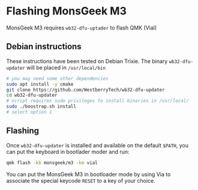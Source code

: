 # Flashing MonsGeek M3

MonsGeek M3 requires `wb32-dfu-uptader` to flash QMK (Vial)

## Debian instructions

These instructions have been tested on Debian Trixie. The binary
`wb32-dfu-updater` will be placed in `/usr/local/bin`

```sh
# you may need some other dependencies
sudo apt install -y cmake
git clone https://github.com/WestberryTech/wb32-dfu-updater
cd wb32-dfu-updater
# script requires sudo privileges to install binaries in /usr/local/
sudo ./boostrap.sh install
# select option 1
```

## Flashing

Once `wb32-dfu-updater` is installed and available on the default `$PATH`,
you can put the keyboard in bootlader moder and run:

```sh
qmk flash -kb monsgeek/m3 -km vial
```

You can put the MonsGeek M3 in bootloader mode by using Via to associate
the special keycode `RESET` to a key of your choice.
